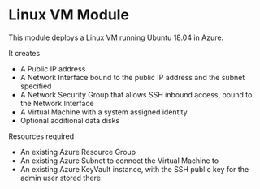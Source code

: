 # Linux VM Module

This module deploys a Linux VM running Ubuntu 18.04 in Azure.

It creates

- A Public IP address
- A Network Interface bound to the public IP address and the subnet specified
- A Network Security Group that allows SSH inbound access, bound to the Network Interface
- A Virtual Machine with a system assigned identity
- Optional additional data disks

Resources required
- An existing Azure Resource Group
- An existing Azure Subnet to connect the Virtual Machine to
- An existing Azure KeyVault instance, with the SSH public key for the admin user stored there